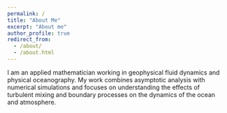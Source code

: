 ```yaml
---
permalink: /
title: "About Me"
excerpt: "About me"
author_profile: true
redirect_from: 
  - /about/
  - /about.html
---
```


I am an applied mathematician working in geophysical fluid dynamics and physical oceanography. My work combines asymptotic analysis with numerical simulations and focuses on understanding the effects of turbulent mixing and boundary processes on the dynamics of the ocean and atmosphere.
